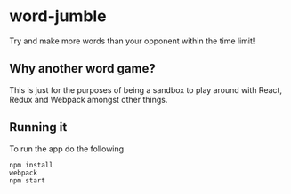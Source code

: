 # word-jumble
Try and make more words than your opponent within the time limit!

## Why another word game?
This is just for the purposes of being a sandbox to play around with React, Redux and Webpack amongst other things. 

## Running it
To run the app do the following
```
npm install
webpack
npm start
```
